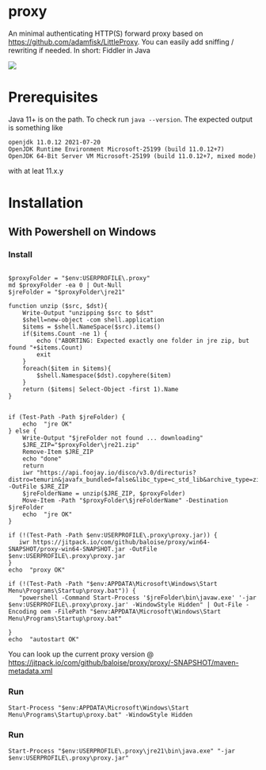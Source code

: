 # proxy
An minimal authenticating HTTP(S) forward proxy based on https://github.com/adamfisk/LittleProxy. You can easily add sniffing / rewriting if needed. In short: Fiddler in Java 

![](https://jitpack.io/v/baloise/proxy.svg)

# Prerequisites

Java 11+ is on the path. To check run `java --version`. The expected output is something like
```
openjdk 11.0.12 2021-07-20
OpenJDK Runtime Environment Microsoft-25199 (build 11.0.12+7)
OpenJDK 64-Bit Server VM Microsoft-25199 (build 11.0.12+7, mixed mode)
```
with at leat 11.x.y
 
# Installation

## With Powershell on Windows

### Install

```

$proxyFolder = "$env:USERPROFILE\.proxy" 
md $proxyFolder -ea 0 | Out-Null
$jreFolder = "$proxyFolder\jre21"

function unzip ($src, $dst){
    Write-Output "unzipping $src to $dst"
   	$shell=new-object -com shell.application
    $items = $shell.NameSpace($src).items()
    if($items.Count -ne 1) {
        echo ("ABORTING: Expected exactly one folder in jre zip, but found "+$items.Count)
        exit
    }
   	foreach($item in $items){
   		$shell.Namespace($dst).copyhere($item)
   	}
    return ($items| Select-Object -first 1).Name
}


if (Test-Path -Path $jreFolder) {
    echo  "jre OK"
} else {
    Write-Output "$jreFolder not found ... downloading"
 	$JRE_ZIP="$proxyFolder\jre21.zip"
    Remove-Item $JRE_ZIP
    echo "done"
    return
	iwr "https://api.foojay.io/disco/v3.0/directuris?distro=temurin&javafx_bundled=false&libc_type=c_std_lib&archive_type=zip&operating_system=windows&package_type=jre&version=21&architecture=x64&latest=available"  -OutFile $JRE_ZIP
	$jreFolderName = unzip($JRE_ZIP, $proxyFolder)
    Move-Item -Path "$proxyFolder\$jreFolderName" -Destination $jreFolder
    echo  "jre OK"
}

if (!(Test-Path -Path $env:USERPROFILE\.proxy\proxy.jar)) {
   iwr https://jitpack.io/com/github/baloise/proxy/win64-SNAPSHOT/proxy-win64-SNAPSHOT.jar -OutFile $env:USERPROFILE\.proxy\proxy.jar
}    
echo  "proxy OK"

if (!(Test-Path -Path "$env:APPDATA\Microsoft\Windows\Start Menu\Programs\Startup\proxy.bat")) {
   "powershell -Command Start-Process '$jreFolder\bin\javaw.exe' '-jar $env:USERPROFILE\.proxy\proxy.jar' -WindowStyle Hidden" | Out-File -Encoding oem -FilePath "$env:APPDATA\Microsoft\Windows\Start Menu\Programs\Startup\proxy.bat"

}    
echo  "autostart OK"

```
You can look up the current proxy version @ https://jitpack.io/com/github/baloise/proxy/proxy/-SNAPSHOT/maven-metadata.xml

### Run
```
Start-Process "$env:APPDATA\Microsoft\Windows\Start Menu\Programs\Startup\proxy.bat" -WindowStyle Hidden
```

### Run
```
Start-Process "$env:USERPROFILE\.proxy\jre21\bin\java.exe" "-jar $env:USERPROFILE\.proxy\proxy.jar"
```
